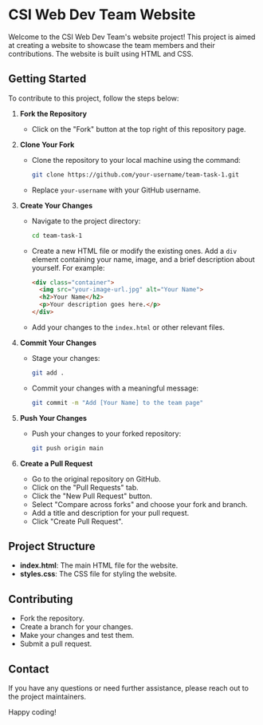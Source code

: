 # CSI Web Dev Team Website

Welcome to the CSI Web Dev Team's website project! This project is aimed at creating a website to showcase the team members and their contributions. The website is built using HTML and CSS.

## Getting Started

To contribute to this project, follow the steps below:

1. **Fork the Repository**
   - Click on the "Fork" button at the top right of this repository page.

2. **Clone Your Fork**
   - Clone the repository to your local machine using the command:
     ```bash
     git clone https://github.com/your-username/team-task-1.git
     ```
   - Replace `your-username` with your GitHub username.

3. **Create Your Changes**
   - Navigate to the project directory:
     ```bash
     cd team-task-1
     ```
   - Create a new HTML file or modify the existing ones. Add a `div` element containing your name, image, and a brief description about yourself. For example:
     ```html
     <div class="container">
       <img src="your-image-url.jpg" alt="Your Name">
       <h2>Your Name</h2>
       <p>Your description goes here.</p>
     </div>
     ```
   - Add your changes to the `index.html` or other relevant files.

4. **Commit Your Changes**
   - Stage your changes:
     ```bash
     git add .
     ```
   - Commit your changes with a meaningful message:
     ```bash
     git commit -m "Add [Your Name] to the team page"
     ```

5. **Push Your Changes**
   - Push your changes to your forked repository:
     ```bash
     git push origin main
     ```

6. **Create a Pull Request**
   - Go to the original repository on GitHub.
   - Click on the "Pull Requests" tab.
   - Click the "New Pull Request" button.
   - Select "Compare across forks" and choose your fork and branch.
   - Add a title and description for your pull request.
   - Click "Create Pull Request".

## Project Structure

- **index.html**: The main HTML file for the website.
- **styles.css**: The CSS file for styling the website.

## Contributing

- Fork the repository.
- Create a branch for your changes.
- Make your changes and test them.
- Submit a pull request.

## Contact

If you have any questions or need further assistance, please reach out to the project maintainers.

Happy coding!

